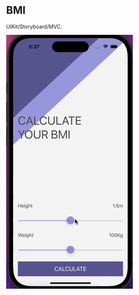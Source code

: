 # BMI

UIKit/Storyboard/MVC.

![BMI](https://github.com/ek-zhitnikov/EKZhitnikov/blob/17ad528085ddd0f541701b8707c683861c4b651a/Video/BMI%20Calculator.gif)
